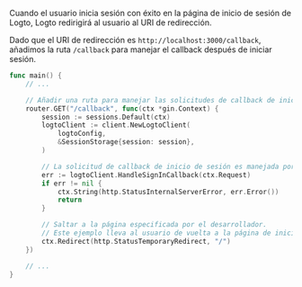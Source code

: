 Cuando el usuario inicia sesión con éxito en la página de inicio de sesión de Logto, Logto redirigirá al usuario al URI de redirección.

Dado que el URI de redirección es `http://localhost:3000/callback`, añadimos la ruta `/callback` para manejar el callback después de iniciar sesión.

```go title="main.go"
func main() {
	// ...

	// Añadir una ruta para manejar las solicitudes de callback de inicio de sesión
	router.GET("/callback", func(ctx *gin.Context) {
		session := sessions.Default(ctx)
		logtoClient := client.NewLogtoClient(
			logtoConfig,
			&SessionStorage{session: session},
		)

		// La solicitud de callback de inicio de sesión es manejada por Logto
		err := logtoClient.HandleSignInCallback(ctx.Request)
		if err != nil {
			ctx.String(http.StatusInternalServerError, err.Error())
			return
		}

		// Saltar a la página especificada por el desarrollador.
		// Este ejemplo lleva al usuario de vuelta a la página de inicio.
		ctx.Redirect(http.StatusTemporaryRedirect, "/")
	})

	// ...
}
```
